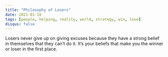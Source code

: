 ```yaml
---
title: "Philosophy of Losers"
date: 2021-01-16
tags: [people, helping, reality, world, strategy, win, lose]
disqus: false
---
```


Losers never give up on giving excuses because they have a strong belief in themselves that they can’t do it. It’s your beliefs that make you the winner or loser in the first place.
